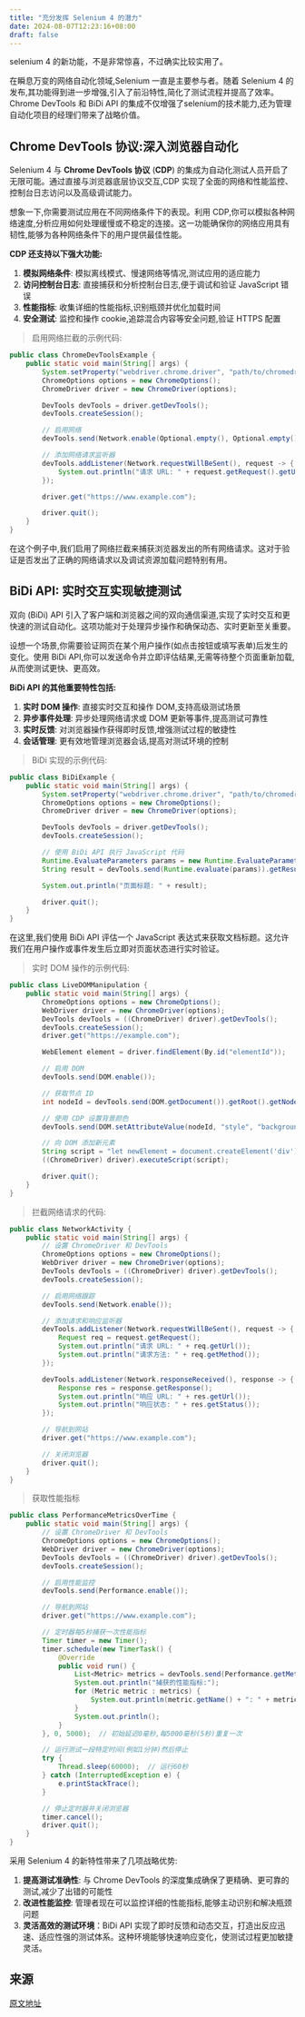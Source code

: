 ```yaml
---
title: "充分发挥 Selenium 4 的潜力"
date: 2024-08-07T12:23:16+08:00
draft: false
---
```


selenium 4 的新功能，不是非常惊喜，不过确实比较实用了。

在瞬息万变的网络自动化领域,Selenium 一直是主要参与者。随着 Selenium 4 的发布,其功能得到进一步增强,引入了前沿特性,简化了测试流程并提高了效率。Chrome DevTools 和 BiDi API 的集成不仅增强了selenium的技术能力,还为管理自动化项目的经理们带来了战略价值。

## Chrome DevTools 协议:深入浏览器自动化

Selenium 4 与 **Chrome DevTools 协议** (**CDP**) 的集成为自动化测试人员开启了无限可能。通过直接与浏览器底层协议交互,CDP 实现了全面的网络和性能监控、控制台日志访问以及高级调试能力。

想象一下,你需要测试应用在不同网络条件下的表现。利用 CDP,你可以模拟各种网络速度,分析应用如何处理缓慢或不稳定的连接。这一功能确保你的网络应用具有韧性,能够为各种网络条件下的用户提供最佳性能。

**CDP 还支持以下强大功能:**

1. **模拟网络条件**: 模拟离线模式、慢速网络等情况,测试应用的适应能力
2. **访问控制台日志**: 直接捕获和分析控制台日志,便于调试和验证 JavaScript 错误
3. **性能指标**: 收集详细的性能指标,识别瓶颈并优化加载时间
4. **安全测试**: 监控和操作 cookie,追踪混合内容等安全问题,验证 HTTPS 配置

> 启用网络拦截的示例代码:

```java
public class ChromeDevToolsExample {  
    public static void main(String[] args) {  
        System.setProperty("webdriver.chrome.driver", "path/to/chromedriver");
        ChromeOptions options = new ChromeOptions();  
        ChromeDriver driver = new ChromeDriver(options);

        DevTools devTools = driver.getDevTools();  
        devTools.createSession();

        // 启用网络  
        devTools.send(Network.enable(Optional.empty(), Optional.empty(), Optional.empty()));

        // 添加网络请求监听器  
        devTools.addListener(Network.requestWillBeSent(), request -> {  
            System.out.println("请求 URL: " + request.getRequest().getUrl());  
        });

        driver.get("https://www.example.com");

        driver.quit();  
    }  
}
```

在这个例子中,我们启用了网络拦截来捕获浏览器发出的所有网络请求。这对于验证是否发出了正确的网络请求以及调试资源加载问题特别有用。

## BiDi API: 实时交互实现敏捷测试

双向 (BiDi) API 引入了客户端和浏览器之间的双向通信渠道,实现了实时交互和更快速的测试自动化。这项功能对于处理异步操作和确保动态、实时更新至关重要。

设想一个场景,你需要验证网页在某个用户操作(如点击按钮或填写表单)后发生的变化。使用 BiDi API,你可以发送命令并立即评估结果,无需等待整个页面重新加载,从而使测试更快、更高效。

**BiDi API 的其他重要特性包括:**

1. **实时 DOM 操作**: 直接实时交互和操作 DOM,支持高级测试场景
2. **异步事件处理**: 异步处理网络请求或 DOM 更新等事件,提高测试可靠性
3. **实时反馈**: 对浏览器操作获得即时反馈,增强测试过程的敏捷性
4. **会话管理**: 更有效地管理浏览器会话,提高对测试环境的控制

> BiDi 实现的示例代码:

```java
public class BiDiExample {  
    public static void main(String[] args) {  
        System.setProperty("webdriver.chrome.driver", "path/to/chromedriver");
        ChromeOptions options = new ChromeOptions();  
        ChromeDriver driver = new ChromeDriver(options);

        DevTools devTools = driver.getDevTools();  
        devTools.createSession();

        // 使用 BiDi API 执行 JavaScript 代码 
        Runtime.EvaluateParameters params = new Runtime.EvaluateParameters("document.title");  
        String result = devTools.send(Runtime.evaluate(params)).getResult().getValue().toString();

        System.out.println("页面标题: " + result);

        driver.quit();  
    }  
}
```

在这里,我们使用 BiDi API 评估一个 JavaScript 表达式来获取文档标题。这允许我们在用户操作或事件发生后立即对页面状态进行实时验证。

> 实时 DOM 操作的示例代码:

```java
public class LiveDOMManipulation {  
    public static void main(String[] args) {  
        ChromeOptions options = new ChromeOptions();  
        WebDriver driver = new ChromeDriver(options);  
        DevTools devTools = ((ChromeDriver) driver).getDevTools();  
        devTools.createSession();
        driver.get("https://example.com");

        WebElement element = driver.findElement(By.id("elementId"));

        // 启用 DOM 
        devTools.send(DOM.enable());

        // 获取节点 ID  
        int nodeId = devTools.send(DOM.getDocument()).getRoot().getNodeId();

        // 使用 CDP 设置背景颜色  
        devTools.send(DOM.setAttributeValue(nodeId, "style", "background-color: yellow;"));

        // 向 DOM 添加新元素  
        String script = "let newElement = document.createElement('div'); newElement.innerHTML = 'Hello, World!'; document.body.appendChild(newElement);";  
        ((ChromeDriver) driver).executeScript(script);

        driver.quit();  
    }  
}
```

> 拦截网络请求的代码:

```java
public class NetworkActivity {  
    public static void main(String[] args) {  
        // 设置 ChromeDriver 和 DevTools  
        ChromeOptions options = new ChromeOptions();  
        WebDriver driver = new ChromeDriver(options);  
        DevTools devTools = ((ChromeDriver) driver).getDevTools();  
        devTools.createSession();

        // 启用网络跟踪  
        devTools.send(Network.enable());

        // 添加请求和响应监听器  
        devTools.addListener(Network.requestWillBeSent(), request -> {  
            Request req = request.getRequest();  
            System.out.println("请求 URL: " + req.getUrl());  
            System.out.println("请求方法: " + req.getMethod());  
        });

        devTools.addListener(Network.responseReceived(), response -> {  
            Response res = response.getResponse();  
            System.out.println("响应 URL: " + res.getUrl());  
            System.out.println("响应状态: " + res.getStatus());  
        });

        // 导航到网站  
        driver.get("https://www.example.com");

        // 关闭浏览器  
        driver.quit();  
    }  
}
```

> 获取性能指标

```java
public class PerformanceMetricsOverTime {  
    public static void main(String[] args) {  
        // 设置 ChromeDriver 和 DevTools  
        ChromeOptions options = new ChromeOptions();  
        WebDriver driver = new ChromeDriver(options);  
        DevTools devTools = ((ChromeDriver) driver).getDevTools();  
        devTools.createSession();

        // 启用性能监控  
        devTools.send(Performance.enable());

        // 导航到网站  
        driver.get("https://www.example.com");

        // 定时器每5秒捕获一次性能指标  
        Timer timer = new Timer();  
        timer.schedule(new TimerTask() {  
            @Override  
            public void run() {  
                List<Metric> metrics = devTools.send(Performance.getMetrics());  
                System.out.println("捕获的性能指标:");  
                for (Metric metric : metrics) {  
                    System.out.println(metric.getName() + ": " + metric.getValue());  
                }  
                System.out.println();  
            }  
        }, 0, 5000);  // 初始延迟0毫秒,每5000毫秒(5秒)重复一次

        // 运行测试一段特定时间(例如1分钟)然后停止  
        try {  
            Thread.sleep(60000);  // 运行60秒  
        } catch (InterruptedException e) {  
            e.printStackTrace();  
        }

        // 停止定时器并关闭浏览器  
        timer.cancel();  
        driver.quit();  
    }  
}
```

采用 Selenium 4 的新特性带来了几项战略优势:

1. **提高测试准确性**: 与 Chrome DevTools 的深度集成确保了更精确、更可靠的测试,减少了出错的可能性
2. **改进性能监控**: 管理者现在可以监控详细的性能指标,能够主动识别和解决瓶颈问题
3. **灵活高效的测试环境**：BiDi API 实现了即时反馈和动态交互，打造出反应迅速、适应性强的测试体系。这种环境能够快速响应变化，使测试过程更加敏捷灵活。

## 来源

[原文地址](https://medium.com/@rawataditya231/harnessing-the-capabilities-of-selenium-4-9c294de7ed61)

